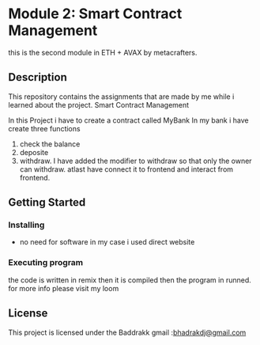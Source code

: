 # Module 2: Smart Contract Management
this is the second module in ETH + AVAX by metacrafters.

## Description

This repository contains the assignments that are made by me while i learned about the project.
 Smart Contract Management

In this Project i have to create a contract called MyBank
In my bank i have create three functions 
1. check the balance  
2. deposite
3. withdraw. 
I have added the modifier to withdraw so that only the owner can withdraw.
atlast  have connect it to frontend and interact from frontend.

## Getting Started

### Installing

* no need for software
in my case i used direct website

### Executing program

the code is written in remix
then it is compiled
then the program in runned.
for more info please visit my loom

## License

This project is licensed under the Baddrakk
gmail :bhadrakdj@gmail.com